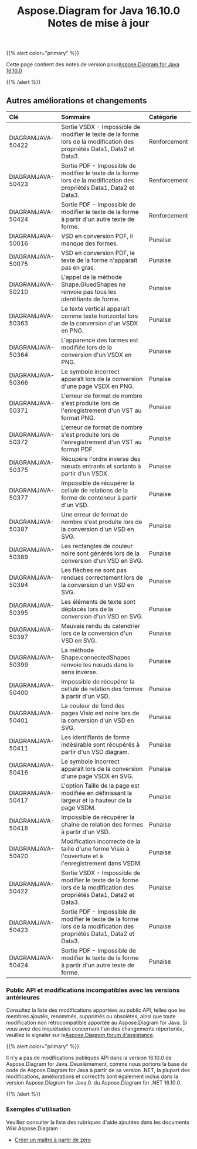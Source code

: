 ﻿---
title: Aspose.Diagram for Java 16.10.0 Notes de mise à jour
type: docs
weight: 30
url: /fr/java/aspose-diagram-for-java-16-10-0-release-notes/
---
{{% alert color="primary" %}} 

 Cette page contient des notes de version pour[Aspose.Diagram for Java 16.10.0](https://docs.aspose.com/diagram/java/aspose-diagram-for-java-16-10-0-release-notes/)

{{% /alert %}} 
## **Autres améliorations et changements**

|**Clé**|**Sommaire**|**Catégorie**|
|:- |:- |:- |
|DIAGRAMJAVA-50422|Sortie VSDX - Impossible de modifier le texte de la forme lors de la modification des propriétés Data1, Data2 et Data3.|Renforcement|
|DIAGRAMJAVA-50423|Sortie PDF - Impossible de modifier le texte de la forme lors de la modification des propriétés Data1, Data2 et Data3.|Renforcement|
|DIAGRAMJAVA-50424|Sortie PDF - Impossible de modifier le texte de la forme à partir d'un autre texte de forme.|Renforcement|
|DIAGRAMJAVA-50016|VSD en conversion PDF, il manque des formes.|Punaise|
|DIAGRAMJAVA-50075|VSD en conversion PDF, le texte de la forme n'apparaît pas en gras.|Punaise|
|DIAGRAMJAVA-50210|L'appel de la méthode Shape.GluedShapes ne renvoie pas tous les identifiants de forme.|Punaise|
|DIAGRAMJAVA-50363|Le texte vertical apparaît comme texte horizontal lors de la conversion d'un VSDX en PNG.|Punaise|
|DIAGRAMJAVA-50364|L'apparence des formes est modifiée lors de la conversion d'un VSDX en PNG.|Punaise|
|DIAGRAMJAVA-50366|Le symbole incorrect apparaît lors de la conversion d'une page VSDX en PNG.|Punaise|
|DIAGRAMJAVA-50371|L'erreur de format de nombre s'est produite lors de l'enregistrement d'un VST au format PNG.|Punaise|
|DIAGRAMJAVA-50372|L'erreur de format de nombre s'est produite lors de l'enregistrement d'un VST au format PDF.|Punaise|
|DIAGRAMJAVA-50375|Récupère l'ordre inverse des nœuds entrants et sortants à partir d'un VSDX.|Punaise|
|DIAGRAMJAVA-50377|Impossible de récupérer la cellule de relations de la forme de conteneur à partir d'un VSD.|Punaise|
|DIAGRAMJAVA-50387|Une erreur de format de nombre s'est produite lors de la conversion d'un VSD en SVG.|Punaise|
|DIAGRAMJAVA-50389|Les rectangles de couleur noire sont générés lors de la conversion d'un VSD en SVG.|Punaise|
|DIAGRAMJAVA-50394|Les flèches ne sont pas rendues correctement lors de la conversion d'un VSD en SVG.|Punaise|
|DIAGRAMJAVA-50395|Les éléments de texte sont déplacés lors de la conversion d'un VSD en SVG.|Punaise|
|DIAGRAMJAVA-50397|Mauvais rendu du calendrier lors de la conversion d'un VSD en SVG.|Punaise|
|DIAGRAMJAVA-50399|La méthode Shape.connectedShapes renvoie les nœuds dans le sens inverse.|Punaise|
|DIAGRAMJAVA-50400|Impossible de récupérer la cellule de relation des formes à partir d'un VSD.|Punaise|
|DIAGRAMJAVA-50401|La couleur de fond des pages Visio est noire lors de la conversion d'un VSD en SVG.|Punaise|
|DIAGRAMJAVA-50411|Les identifiants de forme indésirable sont récupérés à partir d'un VSD diagram.|Punaise|
|DIAGRAMJAVA-50416|Le symbole incorrect apparaît lors de la conversion d'une page VSDX en SVG.|Punaise|
|DIAGRAMJAVA-50417|L'option Taille de la page est modifiée en définissant la largeur et la hauteur de la page VSDM.|Punaise|
|DIAGRAMJAVA-50418|Impossible de récupérer la chaîne de relation des formes à partir d'un VSD.|Punaise|
|DIAGRAMJAVA-50420|Modification incorrecte de la taille d'une forme Visio à l'ouverture et à l'enregistrement dans VSDM.|Punaise|
|DIAGRAMJAVA-50422|Sortie VSDX - Impossible de modifier le texte de la forme lors de la modification des propriétés Data1, Data2 et Data3.|Punaise|
|DIAGRAMJAVA-50423|Sortie PDF - Impossible de modifier le texte de la forme lors de la modification des propriétés Data1, Data2 et Data3.|Punaise|
|DIAGRAMJAVA-50424|Sortie PDF - Impossible de modifier le texte de la forme à partir d'un autre texte de forme.|Punaise|
### **Public API et modifications incompatibles avec les versions antérieures**
Consultez la liste des modifications apportées au public API, telles que les membres ajoutés, renommés, supprimés ou obsolètes, ainsi que toute modification non rétrocompatible apportée au Aspose.Diagram for Java. Si vous avez des inquiétudes concernant l'un des changements répertoriés, veuillez le signaler sur le[Aspose.Diagram forum d'assistance](https://forum.aspose.com/c/diagram/17).

{{% alert color="primary" %}} 

Il n'y a pas de modifications publiques API dans la version 16.10.0 de Aspose.Diagram for Java. Deuxièmement, comme nous portons la base de code de Aspose.Diagram for Java à partir de sa version .NET, la plupart des modifications, améliorations et correctifs sont également inclus dans la version Aspose.Diagram for Java.0. du Aspose.Diagram for .NET 16.10.0.

{{% /alert %}} 
### **Exemples d'utilisation**
Veuillez consulter la liste des rubriques d'aide ajoutées dans les documents Wiki Aspose.Diagram :

- [Créer un maître à partir de zéro](/diagram/fr/java/working-with-masters/#create-master-from-scratch)
